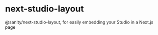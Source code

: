 # next-studio-layout
@sanity/next-studio-layout, for easily embedding your Studio in a Next.js page
